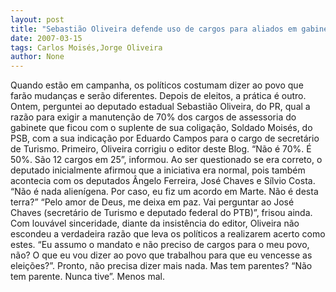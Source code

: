 ```yaml
---
layout: post
title: "Sebastião Oliveira defende uso de cargos para aliados em gabinete do suplente Soldado Moisés"
date: 2007-03-15
tags: Carlos Moisés,Jorge Oliveira
author: None
---
```

Quando estão em campanha, os políticos costumam dizer ao povo que farão mudanças e serão diferentes. Depois de eleitos, a prática é outro.
Ontem, perguntei ao deputado estadual Sebastião Oliveira, do PR, qual a razão para exigir a manutenção de 70% dos cargos de assessoria do gabinete que ficou com o suplente de sua coligação, Soldado Moisés, do PSB, com a sua indicação por Eduardo Campos para o cargo de secretário de Turismo.
Primeiro, Oliveira corrigiu o editor deste Blog.
“Não é 70%. É 50%. São 12 cargos em 25”, informou.
Ao ser questionado se era correto, o deputado inicialmente afirmou que a iniciativa era normal, pois também acontecia com os deputados Ângelo Ferreira, José Chaves e Sílvio Costa. 
“Não é nada alienígena. Por caso, eu fiz um acordo em Marte. Não é desta terra?”
“Pelo amor de Deus, me deixa em paz. Vai perguntar ao José Chaves (secretário de Turismo e deputado federal do PTB)”, frisou ainda.
Com louvável sinceridade, diante da insistência do editor, Oliveira não escondeu a verdadeira razão que&nbsp;leva os políticos&nbsp;a realizarem acerto como estes.
“Eu assumo o mandato e não preciso de cargos para o meu povo, não? O que eu vou dizer ao povo que trabalhou para que eu vencesse as eleições?”.
Pronto, não precisa dizer mais nada.
Mas tem parentes?
“Não tem parente. Nunca tive”. Menos mal. 